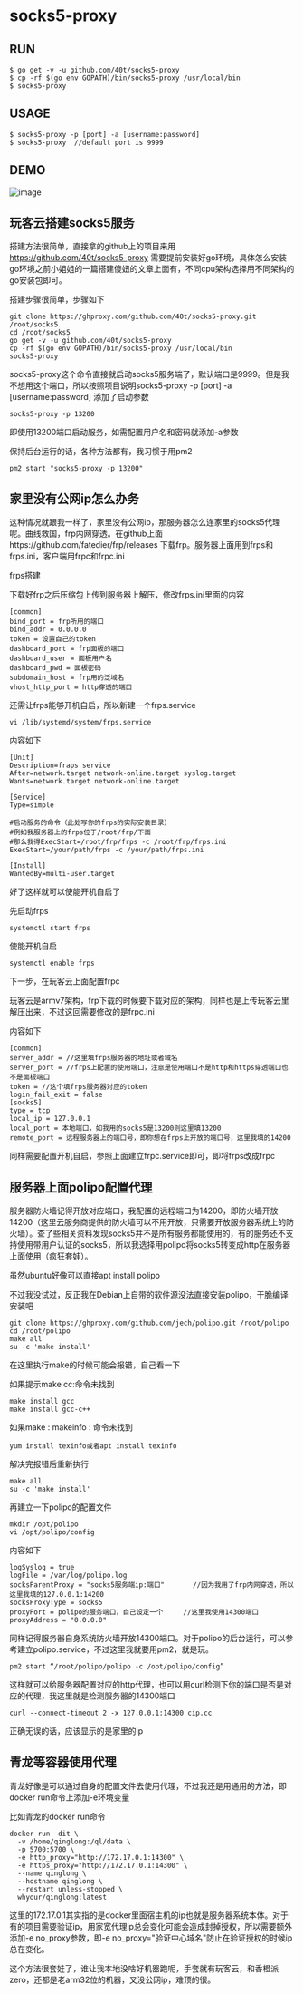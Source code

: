 # socks5-proxy

RUN
---

```
$ go get -v -u github.com/40t/socks5-proxy
$ cp -rf $(go env GOPATH)/bin/socks5-proxy /usr/local/bin
$ socks5-proxy
```

USAGE
-----

```
$ socks5-proxy -p [port] -a [username:password]
$ socks5-proxy  //default port is 9999
```

DEMO
----

![image](https://github.com/40t/socks5-proxy/raw/master/README.jpg)


玩客云搭建socks5服务
----

搭建方法很简单，直接拿的github上的项目来用 https://github.com/40t/socks5-proxy 需要提前安装好go环境，具体怎么安装go环境之前小姐姐的一篇搭建傻妞的文章上面有，不同cpu架构选择用不同架构的go安装包即可。

搭建步骤很简单，步骤如下
```
git clone https://ghproxy.com/github.com/40t/socks5-proxy.git /root/socks5
cd /root/socks5
go get -v -u github.com/40t/socks5-proxy
cp -rf $(go env GOPATH)/bin/socks5-proxy /usr/local/bin
socks5-proxy
```
socks5-proxy这个命令直接就启动socks5服务端了，默认端口是9999。但是我不想用这个端口，所以按照项目说明socks5-proxy -p [port] -a [username:password] 添加了启动参数
```
socks5-proxy -p 13200
```
即使用13200端口启动服务，如需配置用户名和密码就添加-a参数

保持后台运行的话，各种方法都有，我习惯于用pm2
```
pm2 start "socks5-proxy -p 13200"
```


家里没有公网ip怎么办务
----

这种情况就跟我一样了，家里没有公网ip，那服务器怎么连家里的socks5代理呢。曲线救国，frp内网穿透。在github上面https://github.com/fatedier/frp/releases 下载frp。服务器上面用到frps和frps.ini，客户端用frpc和frpc.ini

frps搭建

下载好frp之后压缩包上传到服务器上解压，修改frps.ini里面的内容
```
[common]
bind_port = frp所用的端口
bind_addr = 0.0.0.0
token = 设置自己的token
dashboard_port = frp面板的端口
dashboard_user = 面板用户名
dashboard_pwd = 面板密码
subdomain_host = frp用的泛域名
vhost_http_port = http穿透的端口
```
还需让frps能够开机自启，所以新建一个frps.service
```
vi /lib/systemd/system/frps.service
```
内容如下
```
[Unit]
Description=fraps service
After=network.target network-online.target syslog.target
Wants=network.target network-online.target

[Service]
Type=simple

#启动服务的命令（此处写你的frps的实际安装目录）
#例如我服务器上的frps位于/root/frp/下面
#那么我得ExecStart=/root/frp/frps -c /root/frp/frps.ini
ExecStart=/your/path/frps -c /your/path/frps.ini

[Install]
WantedBy=multi-user.target
```
好了这样就可以使能开机自启了

先启动frps
```
systemctl start frps
```
使能开机自启
```
systemctl enable frps
```
下一步，在玩客云上面配置frpc

玩客云是armv7架构，frp下载的时候要下载对应的架构，同样也是上传玩客云里解压出来，不过这回需要修改的是frpc.ini

内容如下
```
[common]
server_addr = //这里填frps服务器的地址或者域名
server_port = //frps上配置的使用端口，注意是使用端口不是http和https穿透端口也不是面板端口
token = //这个填frps服务器对应的token
login_fail_exit = false
[socks5]
type = tcp
local_ip = 127.0.0.1
local_port = 本地端口，如我用的socks5是13200则这里填13200
remote_port = 远程服务器上的端口号，即你想在frps上开放的端口号，这里我填的14200
```
同样需要配置开机自启，参照上面建立frpc.service即可，即将frps改成frpc

服务器上面polipo配置代理
----

服务器防火墙记得开放对应端口，我配置的远程端口为14200，即防火墙开放14200（这里云服务商提供的防火墙可以不用开放，只需要开放服务器系统上的防火墙）。查了些相关资料发现socks5并不是所有服务都能使用的，有的服务还不支持使用带用户认证的socks5，所以我选择用polipo将socks5转变成http在服务器上面使用（疯狂套娃）。

虽然ubuntu好像可以直接apt install polipo

不过我没试过，反正我在Debian上自带的软件源没法直接安装polipo，干脆编译安装吧
```
git clone https://ghproxy.com/github.com/jech/polipo.git /root/polipo
cd /root/polipo
make all
su -c 'make install'
```
在这里执行make的时候可能会报错，自己看一下

如果提示make cc:命令未找到
```
make install gcc 
make install gcc-c++
```
如果make : makeinfo : 命令未找到
```
yum install texinfo或者apt install texinfo
```
解决完报错后重新执行
```
make all
su -c 'make install'
```
再建立一下polipo的配置文件
```
mkdir /opt/polipo
vi /opt/polipo/config
```
内容如下
```
logSyslog = true
logFile = /var/log/polipo.log
socksParentProxy = "socks5服务端ip:端口"       //因为我用了frp内网穿透，所以这里我填的127.0.0.1:14200
socksProxyType = socks5
proxyPort = polipo的服务端口，自己设定一个     //这里我使用14300端口
proxyAddress = "0.0.0.0"
```
同样记得服务器自身系统防火墙开放14300端口。对于polipo的后台运行，可以参考建立polipo.service，不过这里我就要用pm2，就是玩。
```
pm2 start “/root/polipo/polipo -c /opt/polipo/config”
```
这样就可以给服务器配置对应的http代理，也可以用curl检测下你的端口是否是对应的代理，我这里就是检测服务器的14300端口
```
curl --connect-timeout 2 -x 127.0.0.1:14300 cip.cc
```
正确无误的话，应该显示的是家里的ip

青龙等容器使用代理
----
青龙好像是可以通过自身的配置文件去使用代理，不过我还是用通用的方法，即docker run命令上添加-e环境变量

比如青龙的docker run命令
```
docker run -dit \
  -v /home/qinglong:/ql/data \
  -p 5700:5700 \
  -e http_proxy="http://172.17.0.1:14300" \
  -e https_proxy="http://172.17.0.1:14300" \
  --name qinglong \
  --hostname qinglong \
  --restart unless-stopped \
  whyour/qinglong:latest
```
这里的172.17.0.1其实指的是docker里面宿主机的ip也就是服务器系统本体。对于有的项目需要验证ip，用家宽代理ip总会变化可能会造成封掉授权，所以需要额外添加-e no_proxy参数，即-e no_proxy="验证中心域名"防止在验证授权的时候ip总在变化。

这个方法很套娃了，谁让我本地没啥好机器跑呢，手套就有玩客云，和香橙派zero，还都是老arm32位的机器，又没公网ip，难顶的很。
